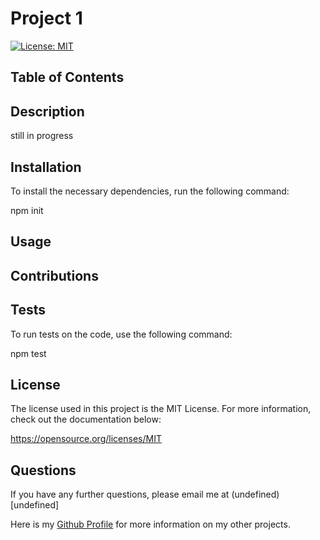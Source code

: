 # Project 1

  [![License: MIT](https://img.shields.io/badge/License-MIT-yellow.svg)](https://opensource.org/licenses/MIT)
  
  ## Table of Contents
  

  ## Description
  
  still in progress

  ## Installation
  
  To install the necessary dependencies, run the following command:
  
  npm init

  ## Usage 

  
  
  ## Contributions

  
  
  ## Tests

  To run tests on the code, use the following command:

  npm test

  ## License

  The license used in this project is the MIT License. For more information, check out the documentation below:
  
  https://opensource.org/licenses/MIT

  ## Questions
  
  If you have any further questions, please email me at (undefined)[undefined]
  
  Here is my [Github Profile](https://github.com/undefined) for more information on my other projects. 

